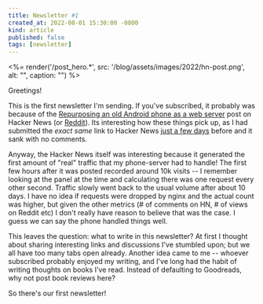 ```yaml
---
title: Newsletter #1
created_at: 2022-08-01 15:30:00 -0800
kind: article
published: false
tags: [newsletter]
---
```


<%= render('/post_hero.*', src: '/blog/assets/images/2022/hn-post.png', alt: "", caption: "") %>

Greetings!

This is the first newsletter I'm sending. If you've subscribed, it probably was because of the [Repurposing an old Android phone as a web server](https://news.ycombinator.com/item?id=31841051) post on Hacker News (or [Reddit](https://www.reddit.com/r/selfhosted/comments/vid7gi/web_server_on_an_android_phone/ie3tw9z/?context=3)). Its interesting how these things pick up, as I had submitted the _exact same_ link to Hacker News [just a few days](https://news.ycombinator.com/item?id=31756734) before and it sank with no comments.

Anyway, the Hacker News itself was interesting because it generated the first amount of "real" traffic that my phone-server had to handle! The first few hours after it was posted recorded around 10k visits -- I remember looking at the panel at the time and calculating there was one request every other second. Traffic slowly went back to the usual volume after about 10 days. I have no idea if requests were dropped by nginx and the actual count was higher, but given the other metrics (# of comments on HN, # of views on Reddit etc) I don't really have reason to believe that was the case. I guess we can say the phone handled things well.

This leaves the question: what to write in this newsletter? At first I thought about sharing interesting links and discussions I've stumbled upon; but we all have too many tabs open already. Another idea came to me -- whoever subscribed probably enjoyed my writing, and I've long had the habit of writing thoughts on books I've read. Instead of defaulting to Goodreads, why not post book reviews here?

So there's our first newsletter!
